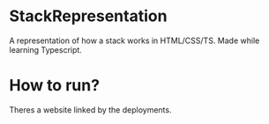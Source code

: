 # StackRepresentation
A representation of how a stack works in HTML/CSS/TS. Made while learning Typescript.

# How to run?
Theres a website linked by the deployments.
